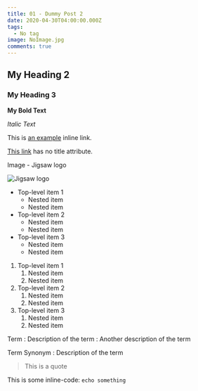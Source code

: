 ```yaml
---
title: 01 - Dummy Post 2
date: 2020-04-30T04:00:00.000Z
tags:
  - No tag
image: NoImage.jpg
comments: true
---
```

## My Heading 2

### My Heading 3

**My Bold Text**

_Italic Text_

This is [an example](http://example.com/ "Title") inline link.

[This link](http://example.net/) has no title attribute.

Image - Jigsaw logo

![Jigsaw logo](https://cloud.githubusercontent.com/assets/357312/25055001/5603687e-212e-11e7-8fad-0b33dbf7fb71.png)

* Top-level item 1
  * Nested item
  * Nested item
* Top-level item 2
  * Nested item
  * Nested item
* Top-level item 3
  * Nested item
  * Nested item

1. Top-level item 1
   1. Nested item
   2. Nested item
2. Top-level item 2
   1. Nested item
   2. Nested item
3. Top-level item 3
   1. Nested item
   2. Nested item

Term
: Description of the term
: Another description of the term

Term
Synonym
: Description of the term

> This is a quote

This is some inline-code: `echo something`
